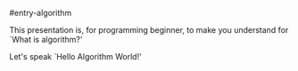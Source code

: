 #entry-algorithm

This presentation is, for programming beginner, to make you understand for `What is algorithm?'

Let's speak `Hello Algorithm World!'

